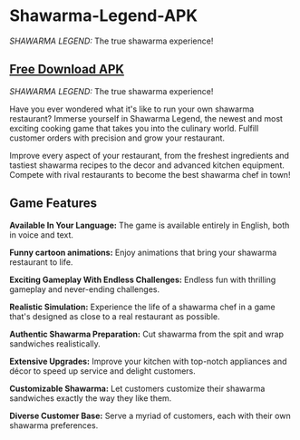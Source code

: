 # Shawarma-Legend-APK
*SHAWARMA LEGEND:* The true shawarma experience!

## [Free Download APK](https://apkview.com/en/shawarma-legend-apk)

*SHAWARMA LEGEND:* The true shawarma experience!

Have you ever wondered what it's like to run your own shawarma restaurant? Immerse yourself in Shawarma Legend, the newest and most exciting cooking game that takes you into the culinary world. Fulfill customer orders with precision and grow your restaurant.

Improve every aspect of your restaurant, from the freshest ingredients and tastiest shawarma recipes to the decor and advanced kitchen equipment. Compete with rival restaurants to become the best shawarma chef in town!

## **Game Features**

**Available In Your Language:** The game is available entirely in English, both in voice and text.

**Funny cartoon animations:** Enjoy animations that bring your shawarma restaurant to life.

**Exciting Gameplay With Endless Challenges:** Endless fun with thrilling gameplay and never-ending challenges.

**Realistic Simulation:** Experience the life of a shawarma chef in a game that's designed as close to a real restaurant as possible.

**Authentic Shawarma Preparation:** Cut shawarma from the spit and wrap sandwiches realistically.

**Extensive Upgrades:** Improve your kitchen with top-notch appliances and décor to speed up service and delight customers.

**Customizable Shawarma:** Let customers customize their shawarma sandwiches exactly the way they like them.

**Diverse Customer Base:** Serve a myriad of customers, each with their own shawarma preferences.
